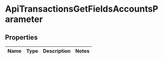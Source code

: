 

# ApiTransactionsGetFieldsAccountsParameter


## Properties

| Name | Type | Description | Notes |
|------------ | ------------- | ------------- | -------------|



